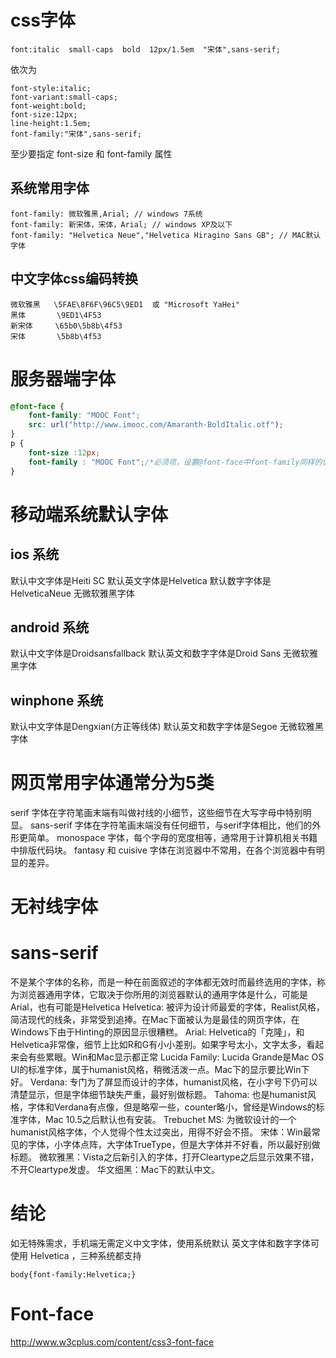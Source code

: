 # css字体
```
font:italic  small-caps  bold  12px/1.5em  "宋体",sans-serif;
```
依次为
```
font-style:italic;
font-variant:small-caps;
font-weight:bold;
font-size:12px;
line-height:1.5em;
font-family:"宋体",sans-serif;
```
至少要指定 font-size 和 font-family 属性

## 系统常用字体
```
font-family: 微软雅黑,Arial; // windows 7系统
font-family: 新宋体，宋体，Arial; // windows XP及以下
font-family: "Helvetica Neue","Helvetica Hiragino Sans GB"; // MAC默认字体
```

## 中文字体css编码转换
```
微软雅黑   \5FAE\8F6F\96C5\9ED1  或 "Microsoft YaHei"
黑体       \9ED1\4F53
新宋体     \65b0\5b8b\4f53
宋体       \5b8b\4f53
```

# 服务器端字体
```css
@font-face {
    font-family: "MOOC Font";
    src: url("http://www.imooc.com/Amaranth-BoldItalic.otf");
}
p {
    font-size :12px;
    font-family : "MOOC Font";/*必须项，设置@font-face中font-family同样的值*/
}
```

# 移动端系统默认字体
## ios 系统
默认中文字体是Heiti SC
默认英文字体是Helvetica
默认数字字体是HelveticaNeue
无微软雅黑字体
## android 系统
默认中文字体是Droidsansfallback
默认英文和数字字体是Droid Sans
无微软雅黑字体
## winphone 系统
默认中文字体是Dengxian(方正等线体)
默认英文和数字字体是Segoe
无微软雅黑字体

# 网页常用字体通常分为5类
serif 字体在字符笔画末端有叫做衬线的小细节，这些细节在大写字母中特别明显。
sans-serif 字体在字符笔画末端没有任何细节，与serif字体相比，他们的外形更简单。
monospace 字体，每个字母的宽度相等，通常用于计算机相关书籍中排版代码块。
fantasy 和 cuisive 字体在浏览器中不常用，在各个浏览器中有明显的差异。

# 无衬线字体

# sans-serif
不是某个字体的名称，而是一种在前面叙述的字体都无效时而最终选用的字体，称为浏览器通用字体，它取决于你所用的浏览器默认的通用字体是什么，可能是Arial，也有可能是Helvetica
Helvetica: 被评为设计师最爱的字体，Realist风格，简洁现代的线条，非常受到追捧。在Mac下面被认为是最佳的网页字体，在Windows下由于Hinting的原因显示很糟糕。
Arial: Helvetica的「克隆」，和Helvetica非常像，细节上比如R和G有小小差别。如果字号太小，文字太多，看起来会有些累眼。Win和Mac显示都正常
Lucida Family: Lucida Grande是Mac OS UI的标准字体，属于humanist风格，稍微活泼一点。Mac下的显示要比Win下好。
Verdana: 专门为了屏显而设计的字体，humanist风格，在小字号下仍可以清楚显示，但是字体细节缺失严重，最好别做标题。
Tahoma: 也是humanist风格，字体和Verdana有点像，但是略窄一些，counter略小，曾经是Windows的标准字体，Mac 10.5之后默认也有安装。
Trebuchet MS: 为微软设计的一个humanist风格字体，个人觉得个性太过突出，用得不好会不搭。
宋体：Win最常见的字体，小字体点阵，大字体TrueType，但是大字体并不好看，所以最好别做标题。
微软雅黑：Vista之后新引入的字体，打开Cleartype之后显示效果不错，不开Cleartype发虚。
华文细黑：Mac下的默认中文。
# 结论
如无特殊需求，手机端无需定义中文字体，使用系统默认
英文字体和数字字体可使用 Helvetica ，三种系统都支持
```
body{font-family:Helvetica;}
```

# Font-face
http://www.w3cplus.com/content/css3-font-face
